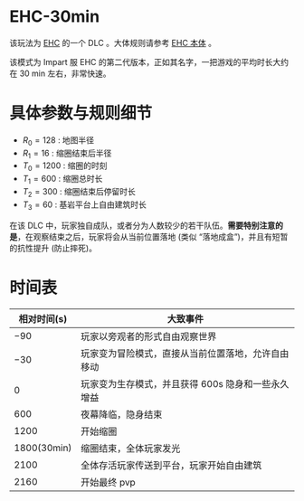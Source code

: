 # EHC-30min

该玩法为 [EHC](../rules.md) 的一个 DLC 。大体规则请参考 [EHC 本体](../rules.md#1基本规则) 。

该模式为 Impart 服 EHC 的第二代版本，正如其名字，一把游戏的平均时长大约在 30 min 左右，非常快速。

# 具体参数与规则细节

- $R_0 = 128$ : 地图半径
- $R_1 = 16$ : 缩圈结束后半径
- $T_0 = 1200$ : 缩圈的时刻
- $T_1 = 600$ : 缩圈总时长
- $T_2 = 300$ : 缩圈结束后停留时长
- $T_3 = 60$ : 基岩平台上自由建筑时长

在该 DLC 中，玩家独自成队，或者分为人数较少的若干队伍。**需要特别注意的是**，在观察结束之后，玩家将会从当前位置落地 (类似 “落地成盒”)，并且有短暂的抗性提升 (防止摔死)。

# 时间表

| 相对时间(s)            | 大致事件                                                       |
| ---------------------- | -------------------------------------------------------------- |
| $-90$                | 玩家以旁观者的形式自由观察世界                                 |
| $-30$                | 玩家变为冒险模式，直接从当前位置落地，允许自由移动             |
| $0$                  | 玩家变为生存模式，并且获得 $600\text{s}$ 隐身和一些永久增益 |
| $600$                | 夜幕降临，隐身结束                                             |
| $1200$               | 开始缩圈                                                       |
| $1800(30\text{min})$ | 缩圈结束，全体玩家发光                                         |
| $2100$               | 全体存活玩家传送到平台，玩家开始自由建筑                       |
| $2160$               | 开始最终 pvp                                                   |
